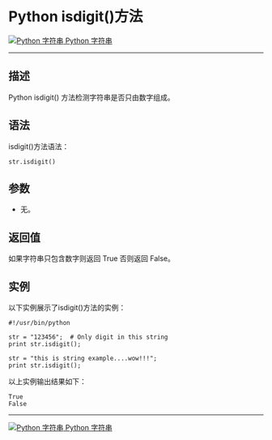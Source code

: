 Python isdigit()方法
==================

 [![Python 字符串](../images/up.gif) Python 字符串](python-strings.html)

* * *

描述
--

Python isdigit() 方法检测字符串是否只由数字组成。

语法
--

isdigit()方法语法：
```
str.isdigit()
```
参数
--

*   无。

返回值
---

如果字符串只包含数字则返回 True 否则返回 False。

实例
--

以下实例展示了isdigit()方法的实例：
```
#!/usr/bin/python

str = "123456";  # Only digit in this string
print str.isdigit();

str = "this is string example....wow!!!";
print str.isdigit();
```
以上实例输出结果如下：
```
True
False
```
* * *

 [![Python 字符串](../images/up.gif) Python 字符串](python-strings.html)
